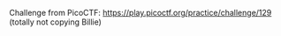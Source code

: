 Challenge from PicoCTF: https://play.picoctf.org/practice/challenge/129
(totally not copying Billie)
